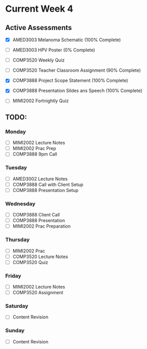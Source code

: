 # Current Week 4

## Active Assessments

- [x] AMED3003 Melanoma Schematic (100% Complete)
- [ ] AMED3003 HPV Poster (0% Complete)

- [ ] COMP3520 Weekly Quiz
- [ ] COMP3520 Teacher Classroom Assignment (90% Complete)

- [x] COMP3888 Project Scope Statement (100% Complete)
- [x] COMP3888 Presentation Sildes ans Speech (100% Complete)

- [ ] MIMI2002 Fortnightly Quiz

## TODO:

### Monday

- [ ] MIMI2002 Lecture Notes
- [ ] MIMI2002 Prac Prep
- [ ] COMP3888 9pm Call

### Tuesday

- [ ] AMED3002 Lecture Notes
- [ ] COMP3888 Call with Client Setup
- [ ] COMP3888 Presentation Setup

### Wednesday

- [ ] COMP3888 Client Call
- [ ] COMP3888 Presentation
- [ ] MIMI2002 Prac Preparation

### Thursday

- [ ] MIMI2002 Prac
- [ ] COMP3520 Lecture Notes
- [ ] COMP3520 Quiz

### Friday

- [ ] MIMI2002 Lecture Notes
- [ ] COMP3520 Assignment

### Saturday

- [ ] Content Revision

### Sunday

- [ ] Content Revision
